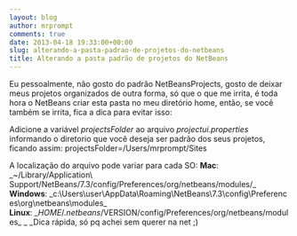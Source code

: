 ```yaml
---
layout: blog
author: mrprompt
comments: true
date: 2013-04-18 19:33:00+00:00
slug: alterando-a-pasta-padrao-de-projetos-do-netbeans
title: Alterando a pasta padrão de projetos do NetBeans
---
```


Eu pessoalmente, não gosto do padrão NetBeansProjects, gosto de deixar meus projetos organizados de outra forma, só que o que me irrita, 
é toda hora o NetBeans criar esta pasta no meu diretório home, então, se você também se irrita, fica a dica para evitar isso:

Adicione a variável _projectsFolder_ ao arquivo _projectui.properties_ informando o diretorio que você deseja ser padrão dos seus projetos, ficando assim:
projectsFolder=/Users/mrprompt/Sites

A localização do arquivo pode variar para cada SO:
**Mac**: \_~/Library/Application\ Support/NetBeans/7.3/config/Preferences/org/netbeans/modules/_
**Windows**: \_c:\Users\user\AppData\Roaming\NetBeans\7.3\config\Preferences\org\netbeans\modules\_
**Linux**: \_$HOME/.netbeans/$VERSION/config/Preferences/org/netbeans/modules_
_
_Dica rápida, só pq achei sem querer na net ;)
